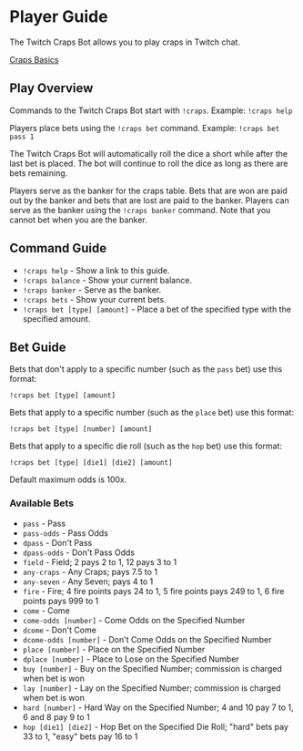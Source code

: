 # Player Guide

The Twitch Craps Bot allows you to play craps in Twitch chat.

[Craps Basics](https://wizardofodds.com/games/craps/basics/)

## Play Overview

Commands to the Twitch Craps Bot start with `!craps`.
Example: `!craps help`

Players place bets using the `!craps bet` command.
Example: `!craps bet pass 1`

The Twitch Craps Bot will automatically roll the dice a short while after the last bet is placed.
The bot will continue to roll the dice as long as there are bets remaining.

Players serve as the banker for the craps table.
Bets that are won are paid out by the banker and bets that are lost are paid to the banker.
Players can serve as the banker using the `!craps banker` command.
Note that you cannot bet when you are the banker.

## Command Guide

* `!craps help` - Show a link to this guide.
* `!craps balance` - Show your current balance.
* `!craps banker` - Serve as the banker.
* `!craps bets` - Show your current bets.
* `!craps bet [type] [amount]` - Place a bet of the specified type with the specified amount.

## Bet Guide

Bets that don't apply to a specific number (such as the `pass` bet) use this format:

`!craps bet [type] [amount]`

Bets that apply to a specific number (such as the `place` bet) use this format:

`!craps bet [type] [number] [amount]`

Bets that apply to a specific die roll (such as the `hop` bet) use this format:

`!craps bet [type] [die1] [die2] [amount]`

Default maximum odds is 100x.

### Available Bets

* `pass` - Pass
* `pass-odds` - Pass Odds
* `dpass` - Don't Pass
* `dpass-odds` - Don't Pass Odds
* `field` - Field; 2 pays 2 to 1, 12 pays 3 to 1
* `any-craps` - Any Craps; pays 7.5 to 1
* `any-seven` - Any Seven; pays 4 to 1
* `fire` - Fire; 4 fire points pays 24 to 1, 5 fire points pays 249 to 1, 6 fire points pays 999 to 1
* `come` - Come
* `come-odds [number]` - Come Odds on the Specified Number
* `dcome` - Don't Come
* `dcome-odds [number]` - Don't Come Odds on the Specified Number
* `place [number]` - Place on the Specified Number
* `dplace [number]` - Place to Lose on the Specified Number
* `buy [number]` - Buy on the Specified Number; commission is charged when bet is won
* `lay [number]` - Lay on the Specified Number; commission is charged when bet is won
* `hard [number]` - Hard Way on the Specified Number; 4 and 10 pay 7 to 1, 6 and 8 pay 9 to 1
* `hop [die1] [die2]` - Hop Bet on the Specified Die Roll; "hard" bets pay 33 to 1, "easy" bets pay 16 to 1
